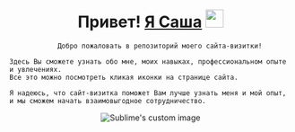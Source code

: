 
<h1 align="center">Привет! <a href="https://philt27.github.io/" target="_blank">Я Саша</a>  
<img src="https://github.com/blackcater/blackcater/raw/main/images/Hi.gif" height="32"/></h1>

```
            Добро пожаловать в репозиторий моего сайта-визитки!

Здесь Вы сможете узнать обо мне, моих навыках, профессиональном опыте и увлечениях. 
Все это можно посмотреть кликая иконки на странице сайта. 

Я надеюсь, что сайт-визитка поможет Вам лучше узнать меня и мой опыт, и мы сможем начать взаимовыгодное сотрудничество.
```
 
<p align="center">
  <img src="https://github.com/philt27/philt27.github.io/assets/124879514/566ac4f7-ea32-4068-81d9-012003c1df07" alt="Sublime's custom image"/>
</p>